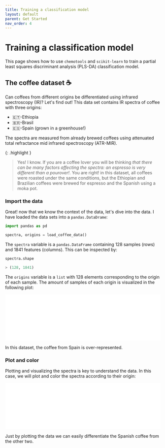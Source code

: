 ```yaml
---
title: Training a classification model
layout: default
parent: Get Started
nav_order: 4
---
```


# __Training a classification model__

This page shows how to use ```chemotools``` and ```scikit-learn``` to train a partial least squares discriminant analysis (PLS-DA) classification model. 


## __The coffee dataset ☕__

Can coffees from different origins be differentiated using infrared spectroscopy (IR)? Let's find out! This data set contains IR spectra of coffee with three origins:

- 🇪🇹-Ethiopia
- 🇧🇷-Brasil
- 🇪🇸-Spain (grown in a greenhouse!)

The spectra are measured from already brewed coffees using attenuated total refractance mid infrared spectroscopy (ATR-MIR). 

{: .highlight }
> Yes! I know. If you are a coffee lover you will be thinking _that there can be many factors affecting the spectra: an espresso is very different than a pourover!_. You are right! in this dataset, all coffees were roasted under the same conditions, but the Ethiopian and Brazilian coffees were brewed for espresso and the Spanish using a moka pot.

### __Import the data__


Great! now that we know the context of the data, let's dive into the data. I have loaded the data sets into a ```pandas.DataDrame```:


```python
import pandas as pd

spectra, origins = load_coffee_data()
```

The ```spectra``` variable is a ```pandas.DataFrame``` containing 128 samples (rows) and 1841 features (columns). This can be inspected by:

```python
spectra.shape

> (128, 1841)
```

The ```origins``` variable is a ```list``` with 128 elements corresponding to the origin of each sample. The amount of samples of each origin is visualized in the following plot:

<iframe src="figures/origins_pie.html" width="100%" style="border: none;"></iframe>

In this dataset, the coffee from Spain is over-represented.

### __Plot and color__

Plotting and visualizing the spectra is key to understand the data. In this case, we will plot and color the spectra according to their origin:

<iframe src="figures/coffee_data.html" width="100%" style="border: none;"></iframe>

Just by plotting the data we can easily differentiate the Spanish coffee from the other two. 






